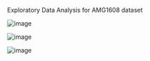 Exploratory Data Analysis for AMG1608 dataset


![image](https://user-images.githubusercontent.com/17112412/207674540-ec7e5a5d-56f7-40a2-b60a-8bddeaead8e0.png)


![image](https://user-images.githubusercontent.com/17112412/207674626-f7812199-7878-400e-81a8-20c5d6899ff0.png)


![image](https://user-images.githubusercontent.com/17112412/207674721-a2027810-3bb8-4b02-9395-269a913e57ca.png)
